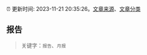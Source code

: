 :alarm_clock: 更新时间: 2023-11-21 20:35:26。[文章来源](/README.md)、[文章分类](/TAGS.md)

## 报告


> 关键字：`报告`、`月报`



